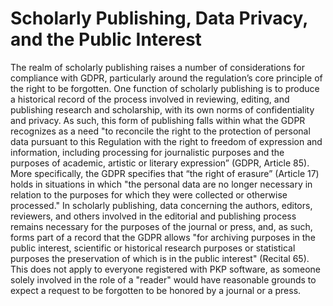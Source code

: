 # Scholarly Publishing, Data Privacy, and the Public Interest

The realm of scholarly publishing raises a number of considerations for compliance with GDPR, particularly around the regulation’s core principle of the right to be forgotten. One function of scholarly publishing is to produce a historical record of the process involved in reviewing, editing, and publishing research and scholarship, with its own norms of confidentiality and privacy. As such, this form of publishing falls within what the GDPR recognizes as a need "to reconcile the right to the protection of personal data pursuant to this Regulation with the right to freedom of expression and information, including processing for journalistic purposes and the purposes of academic, artistic or literary expression” (GDPR, Article 85). More specifically, the GDPR specifies that “the right of erasure” (Article 17) holds in situations in which "the personal data are no longer necessary in relation to the purposes for which they were collected or otherwise processed." In scholarly publishing, data concerning the authors, editors, reviewers, and others involved in the editorial and publishing process remains necessary for the purposes of the journal or press, and, as such, forms part of a record that the GDPR allows "for archiving purposes in the public interest, scientific or historical research purposes or statistical purposes the preservation of which is in the public interest" (Recital 65). This does not apply to everyone registered with PKP software, as someone solely involved in the role of a "reader" would have reasonable grounds to expect a request to be forgotten to be honored by a journal or a press. 
